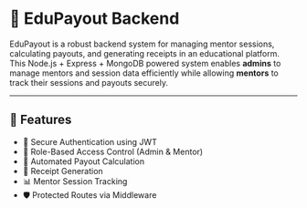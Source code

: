 # 🧾 EduPayout Backend

EduPayout is a robust backend system for managing mentor sessions, calculating payouts, and generating receipts in an educational platform. This Node.js + Express + MongoDB powered system enables **admins** to manage mentors and session data efficiently while allowing **mentors** to track their sessions and payouts securely.

---

## 🚀 Features

- 🔐 Secure Authentication using JWT
- 👤 Role-Based Access Control (Admin & Mentor)
- 🧮 Automated Payout Calculation
- 🧾 Receipt Generation
- 📊 Mentor Session Tracking
- 🛡️ Protected Routes via Middleware
